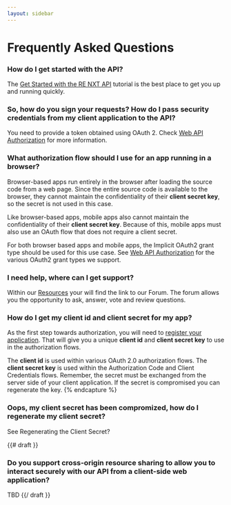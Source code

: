 ```yaml
---
layout: sidebar
---
```


# Frequently Asked Questions

### How do I get started with the API?

The <a href="{{ stache.config.tutorials_getting_started }}" target="_blank">Get Started with the RE NXT API</a> tutorial is the best place to get you up and running quickly.

### So, how do you sign your requests?  How do I pass security credentials from my client application to the API?

You need to provide a token obtained using OAuth 2. Check <a href="{{ stache.config.guide_web_api_authorization }}" target="_blank">Web API Authorization</a> for more information.

### What authorization flow should I use for an app running in a browser?

Browser-based apps run entirely in the browser after loading the source code from a web page. Since the entire source code is available to the browser, they cannot maintain the confidentiality of their <b>client secret key</b>, so the secret is not used in this case.  

Like browser-based apps, mobile apps also cannot maintain the confidentiality of their <b>client secret key</b>. Because of this, mobile apps must also use an OAuth flow that does not require a client secret.

For both browser based apps and mobile apps, the Implicit OAuth2 grant type should be used for this use case.
See <a href="{{ stache.config.guide_web_api_authorization }}" target="_blank">Web API Authorization</a> for the various OAuth2 grant types we support.

### I need help, where can I get support?

Within our <a href="{{ stache.config.resources }}" target="_blank">Resources</a> your will find the link to our Forum. The forum allows you the opportunity to ask, answer, vote and review questions.

### How do I get my <b>client id</b>  and <b>client secret</b> for my app?

As the first step towards authorization, you will need to <a href="{{ stache.config.guide_registering_your_app }}" target="_blank">register your application</a>. That will give you a unique <b>client id</b> and <b>client secret key</b> to use in the authorization flows.

The <b>client id</b> is used within various OAuth 2.0 authorization flows.  The <b>client secret key</b> is used within the Authorization Code and Client Credentials flows.  Remember, the secret must be exchanged from the server side of your client application. If the secret is compromised you can regenerate the key. 
{% endcapture %}

### Oops, my client secret has been compromized, how do I regenerate my client secret?

See Regenerating the Client Secret?

{{# draft }}
### Do you support cross-origin resource sharing to allow you to interact securely with our API from a client-side web application?

TBD
{{/ draft }}